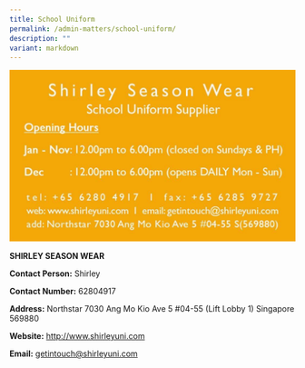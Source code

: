 ```yaml
---
title: School Uniform
permalink: /admin-matters/school-uniform/
description: ""
variant: markdown
---
```

![](/images/Shirley_Seasonwear.jpg)

**SHIRLEY SEASON WEAR**

**Contact Person:** Shirley

**Contact Number:** 62804917

**Address:** Northstar 7030 Ang Mo Kio Ave 5 #04-55 (Lift Lobby 1) Singapore 569880  

**Website:**&nbsp;http://www.shirleyuni.com

**Email:** getintouch@shirleyuni.com
